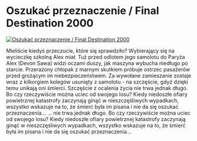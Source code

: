 Oszukać przeznaczenie / Final Destination 2000 
=============
[![Oszukać przeznaczenie / Final Destination 2000 ](http://vidos.pl/images/player.gif)](http://vidos.pl/oszukac-przeznaczenie-final-destination-2000)

 Mieliście kiedyś przeczucie, które się sprawdziło? Wybierający się na wycieczkę szkolną Alex miał. Tuż przed odlotem jego samolotu do Paryża Alex (Devon Sawa) widzi oczami duszy, jak maszyna wybucha niedługo po starcie. Przerażony chłopak z marnym skutkiem próbuje ostrzec pasażerów przed grożącym im niebezpieczeństwem. Za wywołane zamieszanie zostaje wraz z kilkorgiem kolegów usunięty z samolotu - na szczęście, gdyż dzięki temu unikają oni śmierci. Szczęście z ocalenia życia nie trwa jednak długo. Bo czy rzeczywiście można uciec od swojego losu? Kiedy niedoszłe ofiary powietrznej katastrofy zaczynają ginąć w nieszczęśliwych wypadkach, wszystko wskazuje na to, że śmierć była im pisana i nie da się oszukać przeznaczenia...   ... nie trwa jednak długo. Bo czy rzeczywiście można uciec od swojego losu? Kiedy niedoszłe ofiary powietrznej katastrofy zaczynają ginąć w nieszczęśliwych wypadkach, wszystko wskazuje na to, że śmierć była im pisana i nie da się oszukać przeznaczenia...
